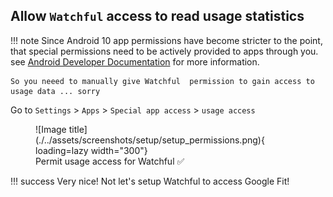 ## Allow `Watchful` access to read usage statistics

<!-- prettier-ignore-start -->
!!! note
    Since Android 10 app permissions have become stricter to the point, that special permissions need to be actively
    provided to apps through you. see [Android Developer Documentation](https://developer.android.com/about/versions/10/privacy/changes) for more information.

    So you neeed to manually give Watchful  permission to gain access to usage data ... sorry
<!-- prettier-ignore-end -->

Go to `Settings` > `Apps` > `Special app access` > `usage access`

<figure markdown>
![Image title](./../assets/screenshots/setup/setup_permissions.png){ loading=lazy width="300"}
  <figcaption>  Permit usage access for Watchful ✅ </figcaption>
</figure>

<!-- prettier-ignore-start -->
!!! success
    Very nice! Not let's setup Watchful to access Google Fit!
<!-- prettier-ignore-end -->
